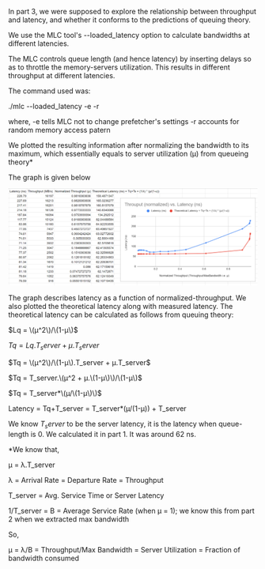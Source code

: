 In part 3, we were supposed to explore the relationship between throughput and latency, and whether it conforms to the predictions of queuing theory.

We use the MLC tool's --loaded_latency option to calculate bandwidths at different latencies.

The MLC controls queue length (and hence latency) by inserting delays so as to throttle the memory-servers utilization. This results in different throughput at different latencies.

The command used was:

./mlc --loaded_latency -e -r

where,
-e tells MLC not to change prefetcher's settings
-r accounts for random memory access patern

 We plotted the resulting information after normalizing the bandwidth to its maximum, which essentially equals to server utilization (µ) from queueing theory* 

 The graph is given below

 ![plot](./throughput_vs_latency.PNG) 

 The graph describes latency as a function of normalized-throughput. We also plotted the theoretical latency along with measured latency. The theoretical latency can be calculated as follows from queuing theory:

 $Lq = \(µ^2\)/\(1-µ\)$

 $Tq = Lq.Τ_server + µ.Τ_server$

 $Tq = \(µ^2\)/\(1-µ\).Τ_server + µ.Τ_server$

 $Tq = Τ_server.\(µ^2 + µ.\(1-µ\)\)/\(1-µ\)$

 $Tq = Τ_server*\(µ/\(1-µ\)\)$

 Latency = Tq+Τ_server = Τ_server*(µ/(1-µ)) + Τ_server

 We know $Τ_server$ to be the server latency, it is the latency when queue-length is 0. We calculated it in part 1. It was around 62 ns.


 *We know that,

 µ = λ.Τ_server

 λ = Arrival Rate = Departure Rate = Throughput

 Τ_server = Avg. Service Time or Server Latency

 1/Τ_server = B = Average Service Rate (when µ = 1); we know this from part 2 when we extracted max bandwidth

 So,

 µ = λ/B = Throughput/Max Bandwidth = Server Utilization = Fraction of bandwidth consumed